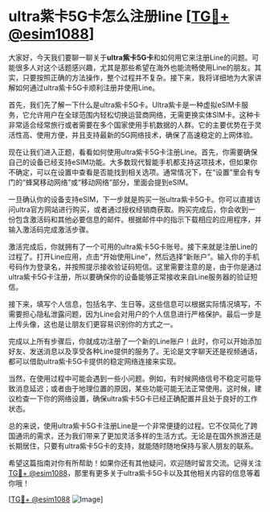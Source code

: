 # ultra紫卡5G卡怎么注册line [[TG💪+ @esim1088](https://t.me/s/esim1088)]

大家好，今天我们要聊一聊关于**ultra紫卡5G卡**和如何用它来注册Line的问题。可能很多人对这个话题感兴趣，尤其是那些希望在海外也能流畅使用Line的朋友。其实，只要按照正确的方法操作，整个过程并不复杂。接下来，我将详细地为大家讲解如何通过ultra紫卡5G卡顺利注册并使用Line。

首先，我们先了解一下什么是ultra紫卡5G卡。Ultra紫卡是一种虚拟eSIM卡服务，它允许用户在全球范围内轻松切换运营商网络，无需更换实体SIM卡。这种卡非常适合经常旅行或者需要在多个国家使用手机数据的人群。它的主要优势在于灵活性高、使用方便，并且支持最新的5G网络技术，确保了高速稳定的上网体验。

现在让我们进入正题，看看如何使用ultra紫卡5G卡注册Line。首先，你需要确保自己的设备已经支持eSIM功能。大多数现代智能手机都支持这项技术，但如果你不确定，可以在设置中查看是否能找到相关选项。通常情况下，在“设置”里会有专门的“蜂窝移动网络”或“移动网络”部分，里面会提到eSIM。

一旦确认你的设备支持eSIM，下一步就是购买一张ultra紫卡5G卡。你可以直接访问ultra官方网站进行购买，或者通过授权经销商获取。购买完成后，你会收到一份包含激活码和其他必要信息的邮件。根据邮件中的指示下载相应的应用程序，并输入激活码完成激活步骤。

激活完成后，你就拥有了一个可用的ultra紫卡5G卡账号。接下来就是注册Line的过程了。打开Line应用，点击“开始使用Line”，然后选择“新账户”。输入你的手机号码作为登录名，并按照提示接收验证码短信。这里需要注意的是，由于你是通过ultra紫卡5G卡注册，所以要确保你的设备能够正常接收来自Line服务器的验证短信。

接下来，填写个人信息，包括名字、生日等。这些信息可以根据实际情况填写，不需要担心隐私泄露问题，因为Line会对用户的个人信息进行严格保护。最后一步是上传头像，这也是让朋友们更容易识别你的方式之一。

完成以上所有步骤后，你就成功注册了一个新的Line账户！此时，你可以开始添加好友、发送消息以及享受各种Line提供的服务了。无论是文字聊天还是视频通话，都可以借助ultra紫卡5G卡提供的稳定网络连接来实现。

当然，在使用过程中可能会遇到一些小问题。例如，有时候网络信号不稳定可能导致消息延迟；或者由于地理位置的原因，某些功能可能无法正常使用。这时候，建议检查一下你的网络设置，确保ultra紫卡5G卡已经正确配置并且处于良好的工作状态。

总的来说，使用ultra紫卡5G卡注册Line是一个非常便捷的过程。它不仅简化了跨国通讯的需求，还为我们带来了更加灵活多样的生活方式。无论是在国外旅游还是长期居住，只要有ultra紫卡5G卡的支持，就能随时随地保持与家人朋友的联系。

希望这篇指南对你有所帮助！如果你还有其他疑问，欢迎随时留言交流。记得关注[TG💪+ @esim1088](https://t.me/s/esim1088)，那里有更多关于ultra紫卡5G卡以及其他相关内容的信息等着你哦！

[[TG💪+ @esim1088](https://t.me/s/esim1088) ![Image](https://i.postimg.cc/4NQfJmqS/Snipaste-2025-05-13-00-14-12.png)]